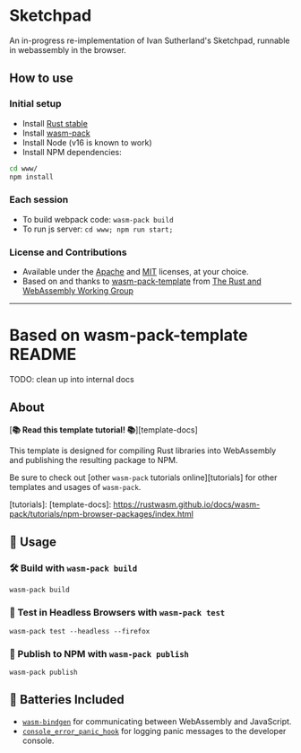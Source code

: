 # Sketchpad

An in-progress re-implementation of Ivan Sutherland's Sketchpad,
runnable in webassembly in the browser.

## How to use

### Initial setup

- Install [Rust stable](https://rustup.rs/)
- Install [wasm-pack](https://rustwasm.github.io/wasm-pack/installer/)
- Install Node (v16 is known to work)
- Install NPM dependencies:

```sh
cd www/
npm install
```

### Each session

- To build webpack code: `wasm-pack build`
- To run js server: `cd www; npm run start;`

### License and Contributions

- Available under the [Apache](LICENSE_APACHE) and [MIT](LICENSE_MIT) licenses, at your choice.
- Based on and thanks to [wasm-pack-template](https://rustwasm.github.io/docs/wasm-pack/tutorials/index.html) from <a href="https://rustwasm.github.io/">The Rust and WebAssembly Working Group</a>

---

# Based on wasm-pack-template README

TODO: clean up into internal docs

## About

[**📚 Read this template tutorial! 📚**][template-docs]

This template is designed for compiling Rust libraries into WebAssembly and
publishing the resulting package to NPM.

Be sure to check out [other `wasm-pack` tutorials online][tutorials] for other
templates and usages of `wasm-pack`.

[tutorials]:
[template-docs]: https://rustwasm.github.io/docs/wasm-pack/tutorials/npm-browser-packages/index.html

## 🚴 Usage

### 🛠️ Build with `wasm-pack build`

```
wasm-pack build
```

### 🔬 Test in Headless Browsers with `wasm-pack test`

```
wasm-pack test --headless --firefox
```

### 🎁 Publish to NPM with `wasm-pack publish`

```
wasm-pack publish
```

## 🔋 Batteries Included

- [`wasm-bindgen`](https://github.com/rustwasm/wasm-bindgen) for communicating
  between WebAssembly and JavaScript.
- [`console_error_panic_hook`](https://github.com/rustwasm/console_error_panic_hook)
  for logging panic messages to the developer console.
